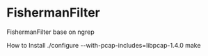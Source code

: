 FishermanFilter
=========

FishermanFilter base on ngrep

How to Install
./configure --with-pcap-includes=libpcap-1.4.0
make